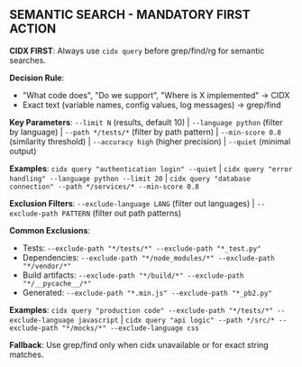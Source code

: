 ## SEMANTIC SEARCH - MANDATORY FIRST ACTION

**CIDX FIRST**: Always use `cidx query` before grep/find/rg for semantic searches.

**Decision Rule**:
- "What code does", "Do we support", "Where is X implemented" → CIDX
- Exact text (variable names, config values, log messages) → grep/find

**Key Parameters**: `--limit N` (results, default 10) | `--language python` (filter by language) | `--path */tests/*` (filter by path pattern) | `--min-score 0.8` (similarity threshold) | `--accuracy high` (higher precision) | `--quiet` (minimal output)

**Examples**: `cidx query "authentication login" --quiet` | `cidx query "error handling" --language python --limit 20` | `cidx query "database connection" --path */services/* --min-score 0.8`

**Exclusion Filters**: `--exclude-language LANG` (filter out languages) | `--exclude-path PATTERN` (filter out path patterns)

**Common Exclusions**:
- Tests: `--exclude-path "*/tests/*" --exclude-path "*_test.py"`
- Dependencies: `--exclude-path "*/node_modules/*" --exclude-path "*/vendor/*"`
- Build artifacts: `--exclude-path "*/build/*" --exclude-path "*/__pycache__/*"`
- Generated: `--exclude-path "*.min.js" --exclude-path "*_pb2.py"`

**Examples**: `cidx query "production code" --exclude-path "*/tests/*" --exclude-language javascript` | `cidx query "api logic" --path */src/* --exclude-path "*/mocks/*" --exclude-language css`

**Fallback**: Use grep/find only when cidx unavailable or for exact string matches.
